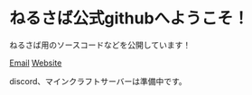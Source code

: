 # ねるさば公式githubへようこそ！
ねるさば用のソースコードなどを公開しています！

[Email](<nerusaba.mc@gmail.com>)
[Website](www.nerusaba.com)

discord、マインクラフトサーバーは準備中です。
